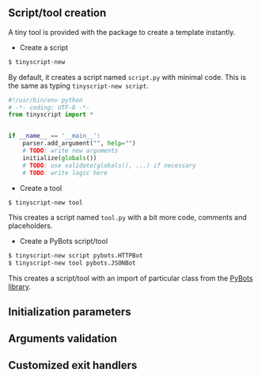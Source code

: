 ## Script/tool creation

A tiny tool is provided with the package to create a template instantly.

- Create a script

```sh
$ tinyscript-new
```

By default, it creates a script named `script.py` with minimal code. This is the same as typing `tinyscript-new script`.

```python
#!/usr/bin/env python
# -*- coding: UTF-8 -*-
from tinyscript import *


if __name__ == '__main__':
    parser.add_argument("", help="")
    # TODO: write new arguments
    initialize(globals())
    # TODO: use validate(globals(), ...) if necessary
    # TODO: write logic here
```

- Create a tool

```sh
$ tinyscript-new tool
```

This creates a script named `tool.py` with a bit more code, comments and placeholders.

- Create a PyBots script/tool

```sh
$ tinyscript-new script pybots.HTTPBot
$ tinyscript-new tool pybots.JSONBot
```

This creates a script/tool with an import of particular class from the [PyBots library](https://github.com/dhondta/pybots).


## Initialization parameters


## Arguments validation


## Customized exit handlers


